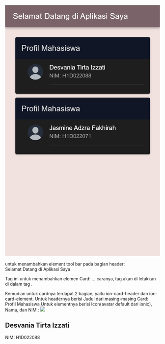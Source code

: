 ![alt text](tampilan.png)


untuk menambahkan element tool bar pada bagian header:
<ion-header>    
  <ion-toolbar>
    <ion-title>Selamat Datang di Aplikasi Saya</ion-title>
  </ion-toolbar>
</ion-header>

Tag ini untuk menambahkan elemen Card:
<ion-card>
...
</ion-card>
caranya, tag <ion-card> akan di letakkan di dalam tag <ion-content>.

Kemudian untuk cardnya terdapat 2 bagian, yaitu ion-card-header dan ion-card-element.
Untuk headernya berisi Judul dari masing-masing Card:
<ion-card-header>
      <ion-card-title>Profil Mahasiswa</ion-card-title>
</ion-card-header>
Untuk elementnya berisi Icon(avatar default dari ionic), Nama, dan NIM.:
<ion-card-content>
      <ion-item>
        <ion-avatar slot="start">
          <img src="https://ionicframework.com/docs/demos/api/avatar/avatar.svg" />
        </ion-avatar>
        <ion-label>
          <h2>Desvania Tirta Izzati</h2>
          <p>NIM: H1D022088</p>
        </ion-label>
      </ion-item>
      <p style="margin-top: 10px; text-align: center;"></p>
    </ion-card-content>

